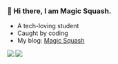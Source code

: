 ### 👋 Hi there, I am Magic Squash. 
- A tech-loving student
- Caught by coding
- My blog: [Magic Squash](https://stupeter12138.github.io/)

<img align="left" src="https://github-readme-stats.vercel.app/api?username=stuPETER12138&theme=buefy&show_icons=true" />

<img align="left" src="https://github-readme-stats.vercel.app/api/top-langs/?username=stuPETER12138&hide=shell,makefile,cmake,powershell&layout=compact" />

<!--
**stuPETER12138/stuPETER12138** is a ✨ _special_ ✨ repository because its `README.md` (this file) appears on your GitHub profile.

Here are some ideas to get you started:

- 🔭 I’m currently working on ...
- 🌱 I’m currently learning ...
- 👯 I’m looking to collaborate on ...
- 🤔 I’m looking for help with ...
- 💬 Ask me about ...
- 📫 How to reach me: ...
- 😄 Pronouns: ...
- ⚡ Fun fact: ...
-->
